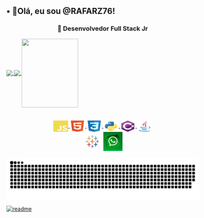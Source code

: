 <h2> 
•	👋Olá, eu sou @RAFARZ76!
</h2>
<h3 align = "center"> 🚀 Desenvolvedor Full Stack Jr </h3>
<div>
  <a href="https://github.com/RAFARZ76">
  <img height="180em"   align="center" src="https://github-readme-stats.vercel.app/api?username=RAFARZ76&show_icons=true&theme=react&include_all_commits=true&count_private=true"/>
  <img height="180em"  align="center" src="https://github-readme-stats.vercel.app/api/top-langs/?username=RAFARZ76layout=compact&langs_count=7&theme=react" />

  <img align="center" width="148" height="180" src="https://media1.tenor.com/images/68e8337fb4eb7e40645d832c64762a8b/tenor.gif?itemid=19443613">
</div>
 <br>
<div  align="center"> 
  <div style="display: inline_block"><br>
  <img align="center" alt="Rafa-Js" height="30" width="40" src="https://raw.githubusercontent.com/devicons/devicon/master/icons/javascript/javascript-plain.svg">
  <img align="center" alt="HTML" height="30" width="40" src="https://raw.githubusercontent.com/devicons/devicon/master/icons/html5/html5-original.svg">
  <img align="center" alt="CSS" height="30" width="40" src="https://raw.githubusercontent.com/devicons/devicon/master/icons/css3/css3-original.svg">
  <img align="center" alt="Python" height="30" width="40" src="https://raw.githubusercontent.com/devicons/devicon/master/icons/python/python-original.svg">
  <img align="center" alt="Csharp" height="30" width="40" src="https://raw.githubusercontent.com/devicons/devicon/master/icons/csharp/csharp-original.svg">
 <img align="center" alt="java" height="30" width="40" src="https://raw.githubusercontent.com/devicons/devicon/master/icons/java/java-original.svg">
 
    
</div>
              <a href="https://github.com/RAFARZ76"><i class="fab fa-github"<img src=" Imagemgithub .png"
                style="width:50px;height:50px;object-fit:cover;object-position:50% 50%"></i></a>
              <a a class="gitlink" href="https://www.linkedin.com/in/rafael-raizer/"><i class="fab fa-linkedin"<img src="imagemlinkedin.png "
                style="width:50px;height:50px;object-fit:cover;object-position:50% 50%"></i></a>
              <a href="https://public.tableau.com/app/profile/rafael.raizer"><i class="fab fa-public.tableau"><img src="ImagemTableau.jpg"
                  style="width:50px;height:50px;object-fit:cover;object-position:50% 50%"></i></a>
              <a class="tabwhatss" href="https://api.whatsapp.com/send/?phone=47999327137&text&app_absent=0"><i class="fab fa-whastsapp"><img src="imagemwhats.webp"
                    style="width:50px;height:50px;object-fit:cover;object-position:50% 50%"></i></a></u></strong></p>
 
  ![Snake animation](https://github.com/RAFARZ76/RAFARZ76/blob/output/github-contribution-grid-snake.svg)
 
</div>
 
[![readme](https://github-readme-stats.vercel.app/api/pin/?username=RAFARZ76&repo=RAFARZ76&theme=react)](https://github.com/RAFARZ76/RAFARZ76)
